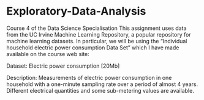 # Exploratory-Data-Analysis
Course 4 of the Data Science Specialisation
This assignment uses data from the UC Irvine Machine Learning Repository, a popular repository for machine learning datasets. In particular, we will be using the “Individual household electric power consumption Data Set” which I have made available on the course web site:

Dataset: Electric power consumption [20Mb] 

Description: Measurements of electric power consumption in one household with a one-minute sampling rate over a period of almost 4 years. Different electrical quantities and some sub-metering values are available.

